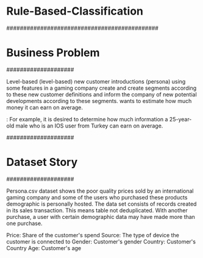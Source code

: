 # Rule-Based-Classification
#############################################
# Business Problem
####################

Level-based (level-based) new customer introductions (persona) using some features in a gaming company
create and create segments according to these new customer definitions and inform the company of new potential developments according to these segments.
wants to estimate how much money it can earn on average.

: For example, it is desired to determine how much information a 25-year-old male who is an IOS user from Turkey can earn on average.


####################
# Dataset Story
####################

Persona.csv dataset shows the poor quality prices sold by an international gaming company and some of the users who purchased these products
demographic is personally hosted. The data set consists of records created in its sales transaction. This means table
not deduplicated. With another purchase, a user with certain demographic data may have made more than one purchase.

 Price: Share of the customer's spend
 Source: The type of device the customer is connected to
 Gender: Customer's gender
 Country: Customer's Country
 Age: Customer's age
